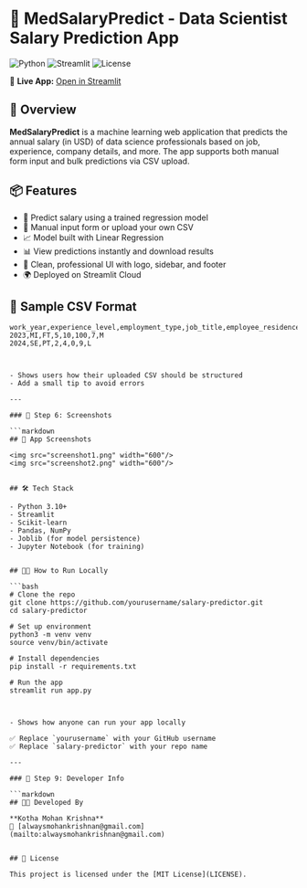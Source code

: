 # 💼 MedSalaryPredict - Data Scientist Salary Prediction App

![Python](https://img.shields.io/badge/python-3.10%2B-blue.svg)
![Streamlit](https://img.shields.io/badge/Streamlit-Deployed-brightgreen)
![License](https://img.shields.io/badge/license-MIT-blue.svg)


🔗 **Live App:** [Open in Streamlit](https://your-streamlit-link-here.streamlit.app)


## 🚀 Overview

**MedSalaryPredict** is a machine learning web application that predicts the annual salary (in USD) of data science professionals based on job, experience, company details, and more. The app supports both manual form input and bulk predictions via CSV upload.


## 📦 Features

- 🧠 Predict salary using a trained regression model
- 🧾 Manual input form or upload your own CSV
- 📈 Model built with Linear Regression
- 📊 View predictions instantly and download results
- 🎨 Clean, professional UI with logo, sidebar, and footer
- 🌍 Deployed on Streamlit Cloud


## 🧪 Sample CSV Format

```csv
work_year,experience_level,employment_type,job_title,employee_residence,remote_ratio,company_location,company_size
2023,MI,FT,5,10,100,7,M
2024,SE,PT,2,4,0,9,L



- Shows users how their uploaded CSV should be structured
- Add a small tip to avoid errors

---

### 🔹 Step 6: Screenshots

```markdown
## 📸 App Screenshots

<img src="screenshot1.png" width="600"/>
<img src="screenshot2.png" width="600"/>


## 🛠 Tech Stack

- Python 3.10+
- Streamlit
- Scikit-learn
- Pandas, NumPy
- Joblib (for model persistence)
- Jupyter Notebook (for training)


## 🧑‍💻 How to Run Locally

```bash
# Clone the repo
git clone https://github.com/yourusername/salary-predictor.git
cd salary-predictor

# Set up environment
python3 -m venv venv
source venv/bin/activate

# Install dependencies
pip install -r requirements.txt

# Run the app
streamlit run app.py



- Shows how anyone can run your app locally

✅ Replace `yourusername` with your GitHub username  
✅ Replace `salary-predictor` with your repo name

---

### 🔹 Step 9: Developer Info

```markdown
## 👨‍🎓 Developed By

**Kotha Mohan Krishna**  
📧 [alwaysmohankrishnan@gmail.com](mailto:alwaysmohankrishnan@gmail.com)


## 📄 License

This project is licensed under the [MIT License](LICENSE).
